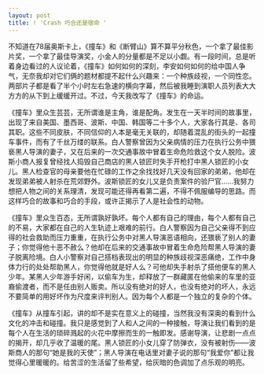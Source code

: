```yaml
---
layout: post
title: ! 'Crash 巧合还是宿命 '
---
```


<p>   不知道在78届奥斯卡上，《撞车》和《断臂山》算不算平分秋色，一个拿了最佳影片奖，一个拿了最佳导演奖，小金人的分量都是不足以小觑。有一段时间，总是听着身边看过的人议论着，《撞车》如何如何的深刻，李安如何如何的给中国人争气，无奈我却对它们俩的题材都提不起什么兴趣来：一个种族歧视，一个同性恋。两部片子都是看了半个小时左右急速的横向字幕，然后被我睡到演职人员列表大大方方的从下到上缓缓开过。不过，今天我改写了《撞车》的命运。</p>
<p>  《撞车》里众生芸芸，无所谓谁是主角，谁是配角。发生在一天半时间的故事里，出现了来自美国、墨西哥、波斯、中国、韩国等二十多个人，大家各行其是、各司其职。这些不同皮肤，不同信仰的人本是毫无关联的，却随着混乱的街头的一起撞车事件，而有了千丝万缕的联系。白人警察曾因为父亲病情的压力在执行公务中猥亵黑人导演的妻子，又在后来的一次交通事故中冒着生命危险救这个女人脱险。波斯小商人报复曾经找人捣毁自己商店的黑人锁匠时失手开枪打中黑人锁匠的小女儿。黑人检查官的母亲要他在忙碌的工作之余找找好几天没有回家的弟弟，他却在发现弟弟被人射杀在荒郊野外。波斯锁匠的女儿又是负责案件的验尸官……我努力想把人物之间的关系理清，发现可能还得再看第二遍，不得不佩服编导的思路。而这样巧合的故事和巧合的手段，或许正揭示了人是社会性的动物。</p>
<p>  《撞车》里众生百态，无所谓孰好孰坏。每个人都有自己的理由，每个人都有自己的不易，大家都在自己的人生轨迹上艰难的前行。白人警察因为自己父亲得不到应得的社会救助而压力重重，在执行公务中对黑人导演恶语相向，还猥亵了别人的妻子；你觉得他十恶不赦么？他却在后来的交通事故中冒着生命危险帮黑人导演的妻子脱离险境。白人小警察对自己搭档表现出的明显的种族歧视深恶痛绝，工作中身体力行的处处帮助黑人，你觉得他就是好人么？可他却失手射杀了搭他便车的黑人少年。某黑人少年游手好闲，以偷车为生，却释放了一群藏匿在他偷来的车里的亚裔偷渡者，而不是任由别人贩卖。所以没有绝对的好人，也没有绝对的坏人，永远不要简单的用好坏作为尺度来评判别人。因为每个人都是一个独立的复杂的个体。</p>
<p>  《撞车》从撞车引起，讲的却不是实在意义上的碰撞，当然我没有深奥的看到什么文化的冲击和碰撞。我只是感觉到了人和人之间的一种接触，导演让我们看到的是每个人在生活的琐碎溅起的火花中摩擦而生的一触即发。感谢导演，让悲剧一点点的揭开，却几乎收了温暖的尾。黑人锁匠的小女儿穿了防弹衣，没有被射伤——波斯商人的那句“她是我的天使”；黑人导演在电话里对妻子说的那句“我爱你”都让我觉得心里暖暖的。给苦涩的生活留了些希望，给灰暗的色调加了点乐观的明亮。</p>
<p></p>
